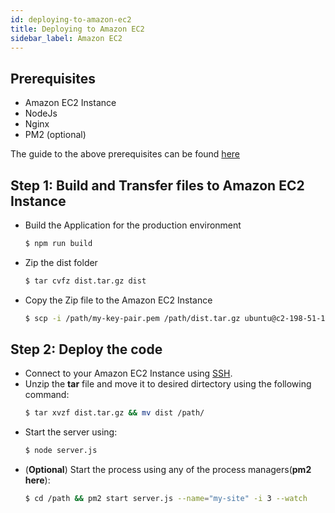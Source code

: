 ```yaml
---
id: deploying-to-amazon-ec2
title: Deploying to Amazon EC2
sidebar_label: Amazon EC2
---
```


## Prerequisites

  - Amazon EC2 Instance
  - NodeJs 
  - Nginx
  - PM2 (optional)
   
   The guide to the above prerequisites can be found [here](/blog/2018/07/19/setting-up-amazon-ec2-instance-for-pawjs.html)
   
## Step 1: Build and Transfer files to Amazon EC2 Instance
  - Build the Application for the production environment
    ```bash
    $ npm run build
    ```
  - Zip the dist folder
    ```bash
    $ tar cvfz dist.tar.gz dist
    ```
  - Copy the Zip file to the Amazon EC2 Instance
    ```bash
    $ scp -i /path/my-key-pair.pem /path/dist.tar.gz ubuntu@c2-198-51-100-1.compute-1.amazonaws.com:~/path
    ```

## Step 2: Deploy the code
  - Connect to your Amazon EC2 Instance using [SSH](https://docs.aws.amazon.com/AWSEC2/latest/UserGuide/AccessingInstancesLinux.html).
  - Unzip the **tar** file and move it to desired dirtectory using the following command:
    ```bash
    $ tar xvzf dist.tar.gz && mv dist /path/
    ```
  - Start the server using:
    ```bash
    $ node server.js
    ```  
  - (**Optional**) Start the process using any of the process managers(**pm2 here**):
    ```bash
    $ cd /path && pm2 start server.js --name="my-site" -i 3 --watch
    ```

<script async src="//pagead2.googlesyndication.com/pagead/js/adsbygoogle.js"></script>
<ins class="adsbygoogle"
     style="display:block"
     data-ad-client="ca-pub-7586505628408924"
     data-ad-slot="5652642939"
     data-ad-format="auto"></ins>
<script>
(adsbygoogle = window.adsbygoogle || []).push({});
</script>
